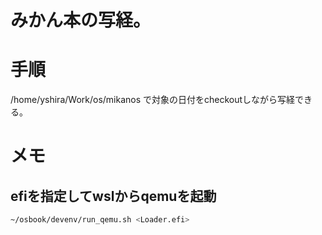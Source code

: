 # みかん本の写経。


# 手順

/home/yshira/Work/os/mikanos
で対象の日付をcheckoutしながら写経できる。

# メモ

## efiを指定してwslからqemuを起動

```bash
~/osbook/devenv/run_qemu.sh <Loader.efi>
```

